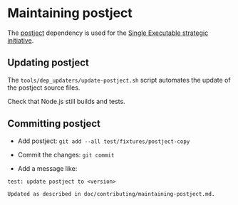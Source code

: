 # Maintaining postject

The [postject](https://github.com/nodejs/postject) dependency is used for the
[Single Executable strategic initiative](https://github.com/nodejs/single-executable).

## Updating postject

The `tools/dep_updaters/update-postject.sh` script automates the update of the
postject source files.

Check that Node.js still builds and tests.

## Committing postject

* Add postject: `git add --all test/fixtures/postject-copy`

* Commit the changes: `git commit`

* Add a message like:

```text
test: update postject to <version>

Updated as described in doc/contributing/maintaining-postject.md.
```
